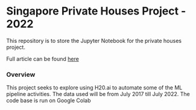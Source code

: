 # Singapore Private Houses Project - 2022

This repository is to store the Jupyter Notebook for the private houses project. 

Full article can be found [here](medium.com/@nigellimmm/using-xgboost-to-predict-singapore-hdb-home-resale-prices-2022-8d8ec8c578f4)

### Overview
This project seeks to explore using H20.ai to automate some of the ML pipeline activities. The data used will be from July 2017 till July 2022. The code base is run on Google Colab

